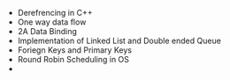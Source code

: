 * Derefrencing in C++
* One way data flow
* 2A Data Binding
* Implementation of Linked List and Double ended Queue
* Foriegn Keys and Primary Keys
* Round Robin Scheduling in OS
* 

